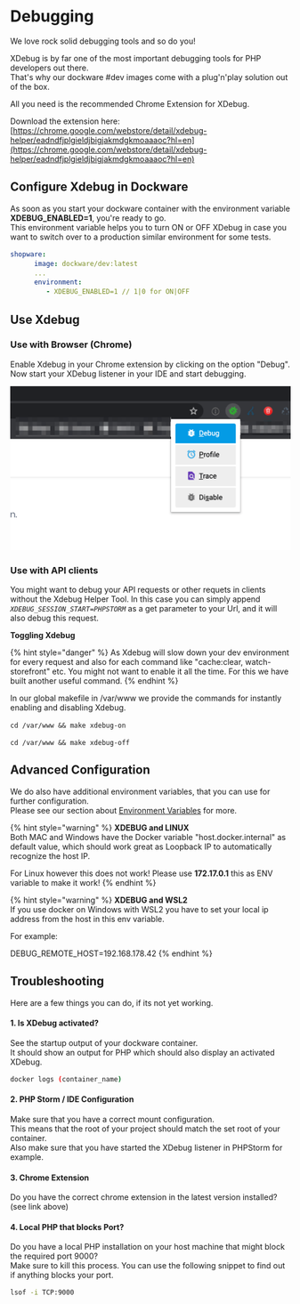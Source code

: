 # Debugging

We love rock solid debugging tools and so do you!

XDebug is by far one of the most important debugging tools for PHP developers out there.\
That's why our dockware #dev images come with a plug'n'play solution out of the box.

All you need is the recommended Chrome Extension for XDebug.

Download the extension here:\
[https://chrome.google.com/webstore/detail/xdebug-helper/eadndfjplgieldjbigjakmdgkmoaaaoc?hl=en](https://chrome.google.com/webstore/detail/xdebug-helper/eadndfjplgieldjbigjakmdgkmoaaaoc?hl=en)



## Configure Xdebug in Dockware

As soon as you start your dockware container with the environment variable **XDEBUG\_ENABLED=1**, you're ready to go.\
This environment variable helps you to turn ON or OFF XDebug in case you want to switch over to a production similar environment for some tests.

```yaml
shopware:
      image: dockware/dev:latest
      ...
      environment:
         - XDEBUG_ENABLED=1 // 1|0 for ON|OFF
```

## **Use Xdebug**

### **Use with Browser (Chrome)**

Enable Xdebug in your Chrome extension by clicking on the option "Debug".\
Now start your XDebug listener in your IDE and start debugging.

![enable Xdebug in Google Chrome](../.gitbook/assets/xdebug-enable-in-chrome.png)

### **Use with API clients**

You might want to debug your API requests or other requets in clients without the Xdebug Helper Tool. In this case you can simply append _`XDEBUG_SESSION_START=PHPSTORM`_ as a get parameter to your Url, and it will also debug this request.

**Toggling Xdebug**

{% hint style="danger" %}
As Xdebug will slow down your dev environment for every request and also for each command like "cache:clear, watch-storefront" etc. You might not want to enable it all the time. For this we have built another useful command.
{% endhint %}

In our global makefile in /var/www we provide the commands for instantly enabling and disabling Xdebug.

`cd /var/www && make xdebug-on`

`cd /var/www && make xdebug-off`

## **Advanced Configuration**

We do also have additional environment variables, that you can use for further configuration.\
Please see our section about [Environment Variables](../features/environment-variables.md) for more.

{% hint style="warning" %}
**XDEBUG and LINUX**\
Both MAC and Windows have the Docker variable "host.docker.internal" as default value, which should work great as Loopback IP to automatically recognize the host IP.

For Linux however this does not work! Please use **172.17.0.1** this as ENV variable to make it work!
{% endhint %}

{% hint style="warning" %}
**XDEBUG and WSL2**\
If you use docker on Windows with WSL2 you have to set your local ip address from the host in this env variable.

For example:&#x20;

DEBUG\_REMOTE\_HOST=192.168.178.42
{% endhint %}



## Troubleshooting

Here are a few things you can do, if its not yet working.

#### 1. Is XDebug activated?

See the startup output of your dockware container.\
It should show an output for PHP which should also display an activated XDebug.

```bash
docker logs (container_name)
```

#### 2. PHP Storm / IDE Configuration

Make sure that you have a correct mount configuration.\
This means that the root of your project should match the set root of your container.\
Also make sure that you have started the XDebug listener in PHPStorm for example.

#### 3. Chrome Extension

Do you have the correct chrome extension in the latest version installed?\
(see link above)

#### 4. Local PHP that blocks Port?

Do you have a local PHP installation on your host machine that might block the required port 9000?\
Make sure to kill this process. You can use the following snippet to find out if anything blocks your port.

```bash
lsof -i TCP:9000
```

